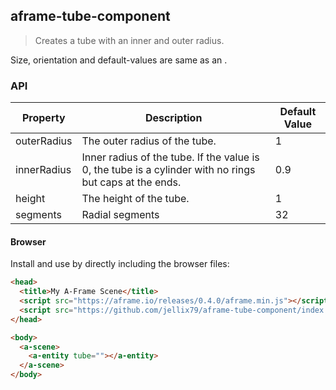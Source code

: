 ## aframe-tube-component

> Creates a tube with an inner and outer radius.

Size, orientation and default-values are same as an <a-cylinder>.

### API

| Property | Description | Default Value |
| -------- | ----------- | ------------- |
|outerRadius     |The outer radius of the tube.            |1               |
|innerRadius          |Inner radius of the tube. If the value is 0, the tube is a cylinder with no rings but caps at the ends.             |0.9               |
|height          |The height of the tube.             |1               |
|segments          |Radial segments             |32               |


#### Browser

Install and use by directly including the browser files:

```html
<head>
  <title>My A-Frame Scene</title>
  <script src="https://aframe.io/releases/0.4.0/aframe.min.js"></script>
  <script src="https://github.com/jellix79/aframe-tube-component/index.js"></script>
</head>

<body>
  <a-scene>
    <a-entity tube=""></a-entity>
  </a-scene>
</body>
```